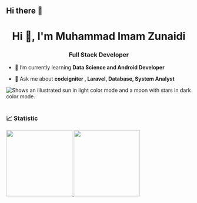 ## Hi there 👋

<!--
**imamzunaidi/imamzunaidi** is a ✨ _special_ ✨ repository because its `README.md` (this file) appears on your GitHub profile.

Here are some ideas to get you started:

- 🔭 I’m currently working on ...
- 🌱 I’m currently learning ...
- 👯 I’m looking to collaborate on ...
- 🤔 I’m looking for help with ...
- 💬 Ask me about ...
- 📫 How to reach me: ...
- 😄 Pronouns: ...
- ⚡ Fun fact: ...
-->

<h1 align="center">Hi 👋, I'm Muhammad Imam Zunaidi</h1>
<h3 align="center">Full Stack Developer</h3>

- 🌱 I’m currently learning **Data Science and Android Developer**

- 💬 Ask me about **codeigniter , Laravel, Database, System Analyst**

<div align="left">
 <picture>
  <source media="(prefers-color-scheme: dark)" srcset="https://raw.githubusercontent.com/imamzunaidi/imamzunaidi/output/github-contribution-grid-snake-dark.svg">
  <source media="(prefers-color-scheme: light)" srcset="https://raw.githubusercontent.com/imamzunaidi/imamzunaidi/output/github-contribution-grid-snake.svg">
  <img alt="Shows an illustrated sun in light color mode and a moon with stars in dark color mode." src="https://raw.githubusercontent.com/imamzunaidi/imamzunaidi/output/github-contribution-grid-snake.svg">
</picture> 
</div>
<br/>

### &#x1f4c8; Statistic
<p align="left">
	<a href="https://github.com/hinha">
		<img height="180em" src="https://github-readme-stats-eight-theta.vercel.app/api?username=imamzunaidi&show_icons=true&theme=algolia&include_all_commits=true&count_private=true"/>
		<img height="180em" src="https://github-readme-stats-eight-theta.vercel.app/api/top-langs/?username=imamzunaidi&layout=compact&langs_count=8&theme=algolia"/>
	</a>
</p>
